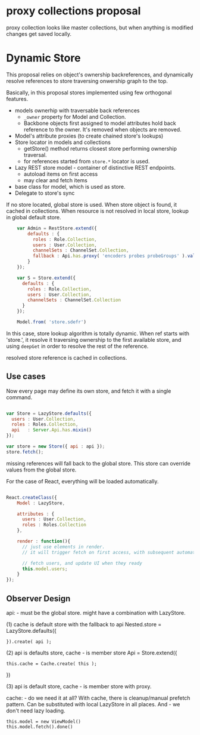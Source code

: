 # proxy collections proposal

proxy collection looks like master collections, but when anything is modified
changes get saved locally.

# Dynamic Store

This proposal relies on object's ownership backreferences, and dynamically
resolve references to store traversing onwership graph to the top.

Basically, in this proposal stores implemented using few orthogonal features.
+ models ownerhip with traversable back references
    - `_owner` property for Model and Collection.
    - Backbone objects first assigned to model attributes hold back reference
    to the owner. It's removed when objects are removed.
+ Model's attribute proxies (to create chained store's lookups)
+ Store locator in models and collections
    + getStore() method returns closest store performing ownership traversal.
    + for references started from `store.*` locator is used.
+ Lazy REST store model - container of distinctive REST endpoints.
    + autoload items on first access
    + may clear and fetch items
+ base class for model, which is used as store.
+ Delegate to store's sync

If no store located, global store is used.
When store object is found, it cached in collections.
When resource is not resolved in local store, lookup in global default store.

```javascript
    var Admin = RestStore.extend({
        defaults : {
          roles : Role.Collection,
          users : User.Collection,
          channelSets : ChannelSet.Collection,
          fallback : Api.has.proxy( 'encoders probes probeGroups' ).value( api )
        }
    });

    var S = Store.extend({
      defaults : {
        roles : Role.Collection,
        users : User.Collection,
        channelSets : ChannelSet.Collection      
      }
    });

    Model.from( 'store.sdefr')
```

In this case, store lookup algorithm is totally dynamic.
When ref starts with 'store.', it resolve it traversing ownership to the first
available store, and using `deepGet` in order to resolve the rest of the reference.

resolved store reference is cached in collections.

## Use cases
Now every page may define its own store, and fetch it with a single command.
```javascript

var Store = LazyStore.defaults({
  users : User.Collection,
  roles : Roles.Collection,
  api   : Server.Api.has.mixin()
});

var store = new Store({ api : api });
store.fetch();
```

missing references will fall back to the global store. This store can override
values from the global store.

For the case of React, everything will be loaded automatically.
```javascript

React.createClass({
    Model : LazyStore,

    attributes : {
      users : User.Collection,
      roles : Roles.Collection      
    },

    render : function(){
      // just use elements in render.
      // it will trigger fetch on first access, with subsequent automatic update

      // fetch users, and update UI when they ready
      this.model.users;
    }
});

```

## Observer Design

api: - must be the global store.
might have a combination with LazyStore.

(1) cache is default store with the fallback to api
Nested.store = LazyStore.defaults({

    }).create( api );

(2) api is defaults store, cache - is member store
Api = Store.extend({

    this.cache = Cache.create( this );
})

(3) api is default store, cache - is member store with proxy.



cache: - do we need it at all?
    With cache, there is cleanup/manual prefetch pattern.
    Can be substituted with local LazyStore in all places.
    And - we don't need lazy loading.

    this.model = new ViewModel()
    this.model.fetch().done()
